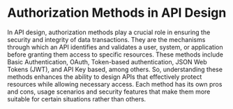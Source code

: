 # Authorization Methods in API Design

In API design, authorization methods play a crucial role in ensuring the security and integrity of data transactions. They are the mechanisms through which an API identifies and validates a user, system, or application before granting them access to specific resources. These methods include Basic Authentication, OAuth, Token-based authentication, JSON Web Tokens (JWT), and API Key based, among others. So, understanding these methods enhances the ability to design APIs that effectively protect resources while allowing necessary access. Each method has its own pros and cons, usage scenarios and security features that make them more suitable for certain situations rather than others.